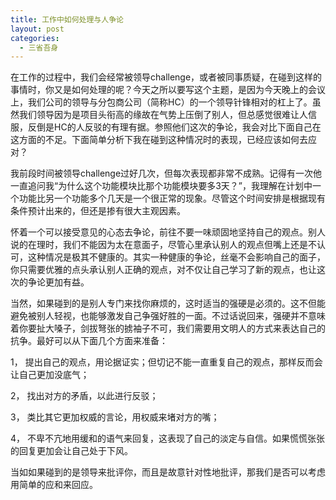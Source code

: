 ```yaml
---
title: 工作中如何处理与人争论
layout: post
categories:
  - 三省吾身
---
```


在工作的过程中，我们会经常被领导challenge，或者被同事质疑，在碰到这样的事情时，你又是如何处理的呢？今天之所以要写这个主题，是因为今天晚上的会议上，我们公司的领导与分包商公司（简称HC）的一个领导针锋相对的杠上了。虽然我们领导因为是项目头衔高的缘故在气势上压倒了别人，但总感觉很难让人信服，反倒是HC的人反驳的有理有据。参照他们这次的争论，我会对比下面自己在这方面的不足。下面简单分析下我在碰到这种情况时的表现，已经应该如何去应对？

我前段时间被领导challenge过好几次，但每次表现都非常不成熟。记得有一次他一直追问我“为什么这个功能模块比那个功能模块要多3天？”，我理解在计划中一个功能比另一个功能多个几天是一个很正常的现象。尽管这个时间安排是根据现有条件预计出来的，但还是掺有很大主观因素。

怀着一个可以接受意见的心态去争论，前往不要一味顽固地坚持自己的观点。别人说的在理时，我们不能因为太在意面子，尽管心里承认别人的观点但嘴上还是不认可，这种情况是极其不健康的。其实一种健康的争论，丝毫不会影响自己的面子，你只需要优雅的点头承认别人正确的观点，对不仅让自己学习了新的观点，也让这次的争论更加有益。

当然，如果碰到的是别人专门来找你麻烦的，这时适当的强硬是必须的。这不但能避免被别人轻视，也能够激发自己争强好胜的一面。不过话说回来，强硬并不意味着你要扯大嗓子，剑拔弩张的掳袖子不可，我们需要用文明人的方式来表达自己的抗争。最好可以从下面几个方面来准备：

1， 提出自己的观点，用论据证实；但切记不能一直重复自己的观点，那样反而会让自己更加没底气；

2， 找出对方的矛盾，以此进行反驳；

3， 类比其它更加权威的言论，用权威来堵对方的嘴；

4， 不卑不亢地用缓和的语气来回复，这表现了自己的淡定与自信。如果慌慌张张的回复更加会让自己处于下风。

当如如果碰到的是领导来批评你，而且是故意针对性地批评，那我们是否可以考虑用简单的应和来回应。